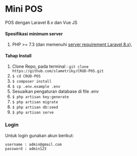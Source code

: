 # Mini POS
POS dengan Laravel 8.x dan Vue JS
#### Spesifikasi minimum server
1. PHP >= 7.3 (dan memenuhi [server requirement Laravel 8.x](https://laravel.com/docs/8.x/deployment#server-requirements)),

#### Tahap Install
1. Clone Repo, pada terminal : `git clone https://github.com/slametriky/CRUD-POS.git`
2. `$ cd CRUD-POS`
3. `$ composer install`
4. `$ cp .env.example .env`
5. Sesuaikan pengaturan database di file .env 
6. `$ php artisan key:generate`
7. `$ php artisan migrate`
8. `$ php artisan db:seed`
9. `$ php artisan serve`

<h3>Login</h3>
Untuk login gunakan akun berikut:

    username : admin@gmail.com
    password : admin123
    
